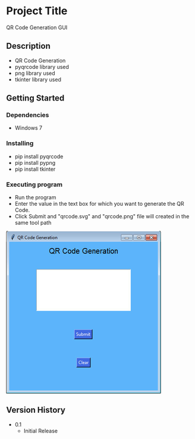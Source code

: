 # Project Title

QR Code Generation GUI

## Description

* QR Code Generation
* pyqrcode library used
* png library used
* tkinter library used

## Getting Started

### Dependencies

* Windows 7

### Installing

* pip install pyqrcode
* pip install pypng
* pip install tkinter

### Executing program

* Run the program
* Enter the value in the text box for which you want to generate the QR Code.
* Click Submit and "qrcode.svg" and "qrcode.png" file will created in the same tool path
<p><img src="https://github.com/Rajasekaran85/QR-Code-Generation-GUI/blob/main/QR.jpg"/></p>


## Version History

* 0.1
    * Initial Release
